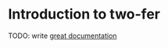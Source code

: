 # Introduction to two-fer

TODO: write [great documentation](http://jacobian.org/writing/what-to-write/)
